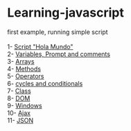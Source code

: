 # Learning-javascript
first example, running simple script
<br><br>
1-  <a href="https://github.com/lbvp10/learning-javascript/tree/01-simple_script">Script "Hola Mundo"</a>
<br>
2-  <a href="https://github.com/lbvp10/learning-javascript/tree/02-vars">Variables, Prompt  and comments</a>
<br>
3-  <a href="https://github.com/lbvp10/learning-javascript/tree/03-arrays">Arrays</a>
<br>
4-  <a href="https://github.com/lbvp10/learning-javascript/tree/04-methods">Methods</a>
<br>
5-  <a href="https://github.com/lbvp10/learning-javascript/tree/05-operators">Operators</a>
<br>
6-  <a href="https://github.com/lbvp10/learning-javascript/tree/06-Cycles_and_conditionals">cycles and conditionals</a>
<br>
7-  <a href="https://github.com/lbvp10/learning-javascript/tree/06-clas">Class</a>
<br>
8-  <a href="https://github.com/lbvp10/learning-javascript/tree/08-dom">DOM</a>
<br>
9-  <a href="https://github.com/lbvp10/learning-javascript/tree/09-windows">Windows</a>
<br>
10-  <a href="https://github.com/lbvp10/learning-javascript/tree/10-ajax">Ajax</a>
<br>
11-  <a href="https://github.com/lbvp10/learning-javascript/tree/11-json">JSON</a>
